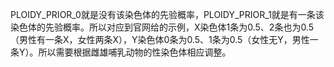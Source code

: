 PLOIDY_PRIOR_0就是没有该染色体的先验概率，PLOIDY_PRIOR_1就是有一条该染色体的先验概率。所以对应到官网给的示例，X染色体1条为0.5、2条也为0.5（男性有一条X，女性两条X），Y染色体0条为0.5、1条为0.5（女性无Y，男性一条Y）。所以需要根据雌雄哺乳动物的性染色体相应调整。